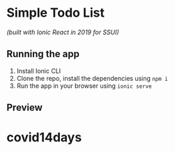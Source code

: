 # Simple Todo List

_(built with Ionic React in 2019 for SSUI)_



## Running the app

1. Install Ionic CLI
2. Clone the repo, install the dependencies using `npm i`
3. Run the app in your browser using `ionic serve`

## Preview

# covid14days
